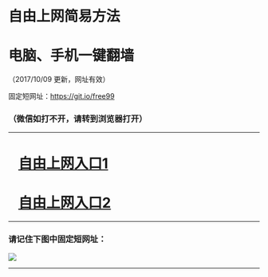 ﻿# 自由上网简易方法

# 电脑、手机一键翻墙

（2017/10/09 更新，网址有效）

固定短网址：https://git.io/free99

### （微信如打不开，请转到浏览器打开）


***





# &nbsp;&nbsp; <a href="http://ft126736554.fwq-tz-1001.info/fwqtz01.html?t=100900132767 " target="_blank">自由上网入口1</a>
# &nbsp;&nbsp; <a href="http://ft271598800.fwq-tz-1002.info/fwqtz02.html?t=100900129871 " target="_blank">自由上网入口2</a>
***

### 请记住下图中固定短网址：

<img src="https://s3-us-west-2.amazonaws.com/fwq-1001/yjfq-20170905okok.png" /> 


***

